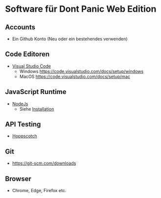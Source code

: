 # Software für Dont Panic Web Edition

## Accounts

* Ein Github Konto (Neu oder ein bestehendes verwenden)

## Code Editoren

* [Visual Studio Code](https://code.visualstudio.com/)
  * Windows https://code.visualstudio.com/docs/setup/windows
  * MacOS https://code.visualstudio.com/docs/setup/mac

## JavaScript Runtime

* [NodeJs](https://nodejs.org/en/download/)
  - Siehe [Installation](./how-to-guides/nodejs/installation.md)

## API Testing

- [Hoppscotch](https://hoppscotch.io/de)

## Git

- https://git-scm.com/downloads

## Browser

- Chrome, Edge, Firefox etc.
